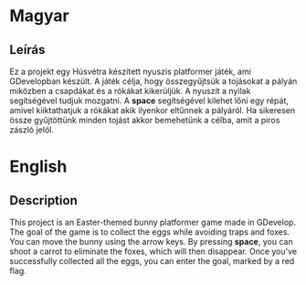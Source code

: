 # Magyar
## Leírás
Ez a projekt egy Húsvétra készített nyuszis platformer játék, ami GDevelopban készült.
A játék célja, hogy összegyűjtsük a tojásokat a pályán miközben a csapdákat és a rókákat kikerüljük.
A nyuszit a nyilak segítségével tudjuk mozgatni.
A __space__ segítségével kilehet lőni egy répát, amivel kiiktathatjuk a rókákat akik ilyenkor eltűnnek a pályáról.
Ha sikeresen össze gyűjtöttünk minden tojást akkor bemehetünk a célba, amit a piros zászló jelöl.

# English
## Description
This project is an Easter-themed bunny platformer game made in GDevelop.
The goal of the game is to collect the eggs while avoiding traps and foxes.
You can move the bunny using the arrow keys. By pressing __space__, you can shoot a carrot to eliminate the foxes, which will then disappear.
Once you've successfully collected all the eggs, you can enter the goal, marked by a red flag.
